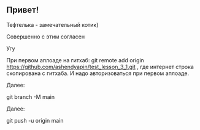 ## Привет!

Тефтелька - замечательный котик)

Совершенно с этим согласен

Угу

При первом аплоаде на гитхаб:
git remote add origin https://github.com/ashendyapin/test_lesson_3_1.git
 , где интернет строка скопирована с гитхаба.
И надо авторизоваться при первом аплоаде.

Далее:

git branch -M main

Далее:

git push -u origin main
